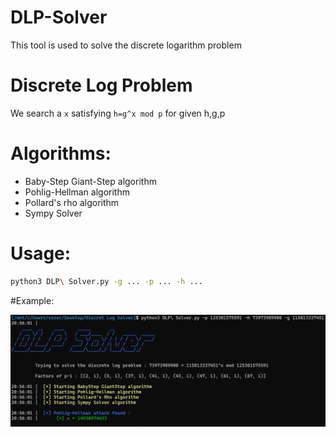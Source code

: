 # DLP-Solver
This tool is used to solve the discrete logarithm problem

# Discrete Log Problem
We search a ``x`` satisfying ``h=g^x mod p`` for given h,g,p

# Algorithms:
- Baby-Step Giant-Step algorithm
- Pohlig-Hellman algorithm
- Pollard's rho algorithm
- Sympy Solver

# Usage:
```bash
python3 DLP\ Solver.py -g ... -p ... -h ...
```

#Example:

![Alt text](./images/example.png)
